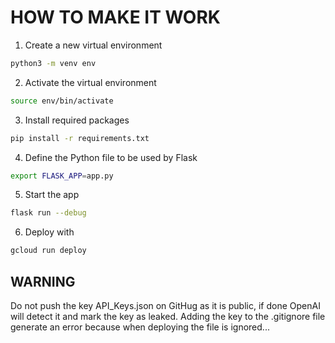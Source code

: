# HOW TO MAKE IT WORK
1. Create a new virtual environment
```bash
python3 -m venv env
```
2. Activate the virtual environment
```bash
source env/bin/activate
```
3. Install required packages
```bash
pip install -r requirements.txt
```
4. Define the Python file to be used by Flask
```bash
export FLASK_APP=app.py
```
5. Start the app
```bash
flask run --debug
```
6. Deploy with
```bash
gcloud run deploy
```
## WARNING
Do not push the key API_Keys.json on GitHug as it is public, if done OpenAI will detect it and mark the key as leaked.
Adding the key to the .gitignore file generate an error because when deploying the file is ignored...